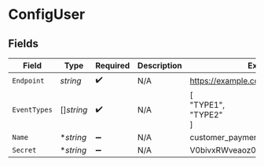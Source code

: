 # ConfigUser


## Fields

| Field                            | Type                             | Required                         | Description                      | Example                          |
| -------------------------------- | -------------------------------- | -------------------------------- | -------------------------------- | -------------------------------- |
| `Endpoint`                       | *string*                         | :heavy_check_mark:               | N/A                              | https://example.com              |
| `EventTypes`                     | []*string*                       | :heavy_check_mark:               | N/A                              | [<br/>"TYPE1",<br/>"TYPE2"<br/>] |
| `Name`                           | **string*                        | :heavy_minus_sign:               | N/A                              | customer_payment                 |
| `Secret`                         | **string*                        | :heavy_minus_sign:               | N/A                              | V0bivxRWveaoz08afqjU6Ko/jwO0Cb+3 |